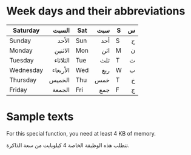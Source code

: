 # Week days and their abbreviations

|Saturday|السبت|Sat|سبت|S|س|
|-|-:|-|-:|-|-:|
|Sunday|الأحد|Sun|أحد|S|ح|
|Monday|الاثنين|Mon|اثن|M|ن|
|Tuesday|الثلاثاء|Tue|ثلث|T|ث|
|Wednesday|الأربعاء|Wed|ربع|W|ب|
|Thursday|الخميس|Thu|خمس|T|خ|
|Friday|الجمعة|Fri|جمع|F|ج|

# Sample texts

For this special function, you need at least 4 KB of memory.

تتطلب هذه الوظيفة الخاصة 4 كيلوبايت من سعة الذاكرة.
